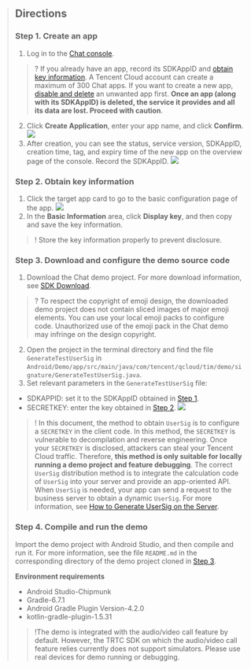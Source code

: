 >## Directions
>[](id:step1)
>### Step 1. Create an app
>1. Log in to the [Chat console](https://console.cloud.tencent.com/im).
>>? If you already have an app, record its SDKAppID and [obtain key information](#step2).
>>A Tencent Cloud account can create a maximum of 300 Chat apps. If you want to create a new app, [disable and delete](https://intl.cloud.tencent.com/document/product/1047/34540) an unwanted app first. **Once an app (along with its SDKAppID) is deleted, the service it provides and all its data are lost. Proceed with caution**.
>>
>2. Click **Create Application**, enter your app name, and click **Confirm**.
>![](https://main.qcloudimg.com/raw/15e61a874a0640d517eeb67e922a14bc.png)
>3. After creation, you can see the status, service version, SDKAppID, creation time, tag, and expiry time of the new app on the overview page of the console. Record the SDKAppID.
>![](https://main.qcloudimg.com/raw/7954cc2882d050f68cd5d1df2ee776a6.png)
>
>
>[](id:step2)
>### Step 2. Obtain key information
>1. Click the target app card to go to the basic configuration page of the app.
>![](https://qcloudimg.tencent-cloud.cn/raw/8d469e975f1ca5a2f3dbc9c6fe8774f5.png)
>2. In the **Basic Information** area, click **Display key**, and then copy and save the key information.
>>! Store the key information properly to prevent disclosure.
>
>[](id:step3)
>### Step 3. Download and configure the demo source code
>
>1. Download the Chat demo project. For more download information, see [SDK Download](https://intl.cloud.tencent.com/document/product/1047/33996).
>>? To respect the copyright of emoji design, the downloaded demo project does not contain sliced images of major emoji elements. You can use your local emoji packs to configure code. Unauthorized use of the emoji pack in the Chat demo may infringe on the design copyright.
>2. Open the project in the terminal directory and find the file `GenerateTestUserSig` in `Android/Demo/app/src/main/java/com/tencent/qcloud/tim/demo/signature/GenerateTestUserSig.java`.
>3. Set relevant parameters in the `GenerateTestUserSig` file:
>
> - SDKAPPID: set it to the SDKAppID obtained in [Step 1](#step1).
> - SECRETKEY: enter the key obtained in [Step 2](#step2).
> ![](https://qcloudimg.tencent-cloud.cn/raw/928dd6de772f31c5328737050baf8c5a.png)
>
>
>>! In this document, the method to obtain `UserSig` is to configure a `SECRETKEY` in the client code. In this method, the `SECRETKEY` is vulnerable to decompilation and reverse engineering. Once your `SECRETKEY` is disclosed, attackers can steal your Tencent Cloud traffic. Therefore, **this method is only suitable for locally running a demo project and feature debugging**.
>>The correct `UserSig` distribution method is to integrate the calculation code of `UserSig` into your server and provide an app-oriented API. When `UserSig` is needed, your app can send a request to the business server to obtain a dynamic `UserSig`. For more information, see [How to Generate UserSig on the Server](https://intl.cloud.tencent.com/document/product/1047/34385).
>
>[](id:step4)
>### Step 4. Compile and run the demo
>Import the demo project with Android Studio, and then compile and run it.
>For more information, see the file `README.md` in the corresponding directory of the demo project cloned in [Step 3](#step3).
>
>**Environment requirements**
>- Android Studio-Chipmunk 
>- Gradle-6.7.1
>- Android Gradle Plugin Version-4.2.0
>- kotlin-gradle-plugin-1.5.31
>
>>!The demo is integrated with the audio/video call feature by default. However, the TRTC SDK on which the audio/video call feature relies currently does not support simulators. Please use real devices for demo running or debugging.

